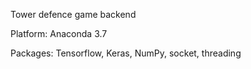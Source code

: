 Tower defence game backend

Platform: Anaconda 3.7

Packages: Tensorflow, Keras, NumPy, socket, threading
